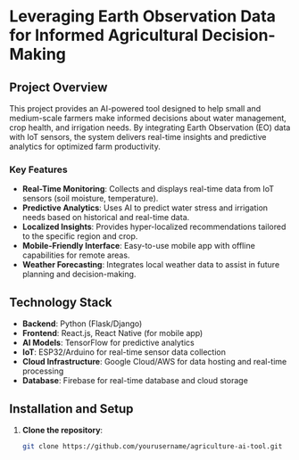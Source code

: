 # Leveraging Earth Observation Data for Informed Agricultural Decision-Making

## Project Overview
This project provides an AI-powered tool designed to help small and medium-scale farmers make informed decisions about water management, crop health, and irrigation needs. By integrating Earth Observation (EO) data with IoT sensors, the system delivers real-time insights and predictive analytics for optimized farm productivity.

### Key Features
- **Real-Time Monitoring**: Collects and displays real-time data from IoT sensors (soil moisture, temperature).
- **Predictive Analytics**: Uses AI to predict water stress and irrigation needs based on historical and real-time data.
- **Localized Insights**: Provides hyper-localized recommendations tailored to the specific region and crop.
- **Mobile-Friendly Interface**: Easy-to-use mobile app with offline capabilities for remote areas.
- **Weather Forecasting**: Integrates local weather data to assist in future planning and decision-making.

## Technology Stack
- **Backend**: Python (Flask/Django)
- **Frontend**: React.js, React Native (for mobile app)
- **AI Models**: TensorFlow for predictive analytics
- **IoT**: ESP32/Arduino for real-time sensor data collection
- **Cloud Infrastructure**: Google Cloud/AWS for data hosting and real-time processing
- **Database**: Firebase for real-time database and cloud storage

## Installation and Setup

1. **Clone the repository**:
   ```bash
   git clone https://github.com/yourusername/agriculture-ai-tool.git
